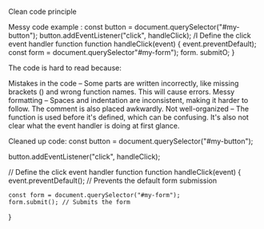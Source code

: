 Clean code principle

Messy code example :
const button = document.querySelector("#my-button");
button.addEventListener("click", handleClick);
/I Define the click event handler function
function handleClick(event) {
event.preventDefault);
const form = document.querySelector"#my-form");
form. submitO;
}

The code is hard to read because:

Mistakes in the code – Some parts are written incorrectly, like missing brackets () and wrong function names. This will cause errors.
Messy formatting – Spaces and indentation are inconsistent, making it harder to follow. The comment is also placed awkwardly.
Not well-organized – The function is used before it's defined, which can be confusing. It's also not clear what the event handler is doing at first glance.

Cleaned up code:
const button = document.querySelector("#my-button");

button.addEventListener("click", handleClick);

// Define the click event handler function
function handleClick(event) {
    event.preventDefault(); // Prevents the default form submission

    const form = document.querySelector("#my-form");
    form.submit(); // Submits the form
}
